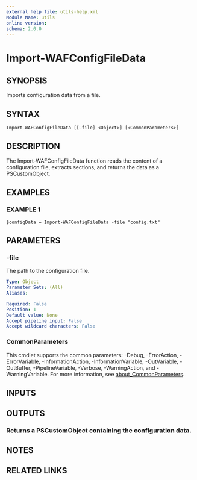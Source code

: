 ```yaml
---
external help file: utils-help.xml
Module Name: utils
online version:
schema: 2.0.0
---
```


# Import-WAFConfigFileData

## SYNOPSIS
Imports configuration data from a file.

## SYNTAX

```
Import-WAFConfigFileData [[-file] <Object>] [<CommonParameters>]
```

## DESCRIPTION
The Import-WAFConfigFileData function reads the content of a configuration file, extracts sections, and returns the data as a PSCustomObject.

## EXAMPLES

### EXAMPLE 1
```
$configData = Import-WAFConfigFileData -file "config.txt"
```

## PARAMETERS

### -file
The path to the configuration file.

```yaml
Type: Object
Parameter Sets: (All)
Aliases:

Required: False
Position: 1
Default value: None
Accept pipeline input: False
Accept wildcard characters: False
```

### CommonParameters
This cmdlet supports the common parameters: -Debug, -ErrorAction, -ErrorVariable, -InformationAction, -InformationVariable, -OutVariable, -OutBuffer, -PipelineVariable, -Verbose, -WarningAction, and -WarningVariable. For more information, see [about_CommonParameters](http://go.microsoft.com/fwlink/?LinkID=113216).

## INPUTS

## OUTPUTS

### Returns a PSCustomObject containing the configuration data.
## NOTES

## RELATED LINKS
